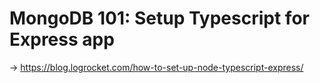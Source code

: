 # MongoDB 101: Setup Typescript for Express app

-> https://blog.logrocket.com/how-to-set-up-node-typescript-express/